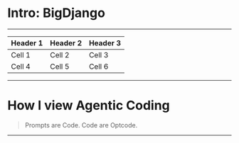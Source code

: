 # Intro: BigDjango

---

| Header 1 | Header 2 | Header 3 |
| --- | --- | --- |
| Cell 1 | Cell 2 | Cell 3 |
| Cell 4 | Cell 5 | Cell 6 |

---

# How I view Agentic Coding

> Prompts are Code.
> Code are Optcode.

---
